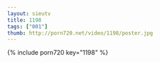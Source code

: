 ```yaml
--- 
layout: sieutv
title: 1198
tags: ["001"]
thumb: http://porn720.net/video/1198/poster.jpg
---
```

{% include porn720 key="1198" %} 
